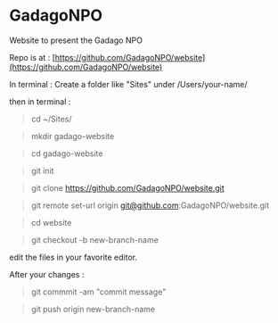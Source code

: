 # GadagoNPO
Website to present the Gadago NPO

Repo is at : [https://github.com/GadagoNPO/website](https://github.com/GadagoNPO/website)

In terminal : 
Create a folder like "Sites" under /Users/your-name/

then in terminal : 
> cd ~/Sites/

> mkdir gadago-website

> cd gadago-website

> git init

> git clone https://github.com/GadagoNPO/website.git

> git remote set-url origin git@github.com:GadagoNPO/website.git

> cd website

> git checkout -b new-branch-name

edit the files in your favorite editor.

After your changes : 
> git commmit -am "commit message"

> git push origin new-branch-name


